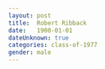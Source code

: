 ```yaml
---
layout: post
title:  Robert Ribback
date:   1900-01-01
dateUnknown: true
categories: class-of-1977
gender: male
---
```


